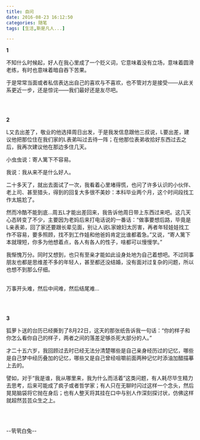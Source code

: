 ```yaml
---
title: 自问
date: 2016-08-23 16:12:50
categories: 随笔
tags: [生活,斯是凡人...]

---
```

**1**

不知什么时候起，好人在我心里成了一个贬义词，它意味着没有立场，意味着圆滑老练，有时也意味着暗自吞下苦果。

于是常常当面或者私信表达出自己的喜欢与不喜欢，也不管对方是接受——从此关系更近一步，还是惊诧——我们最好还是友尽吧。

<br /><br />

**2**

L又去出差了，敬业的他选择周日出发，于是我发信息跟他三叔说，L要出差，建议他把那位住在我们家的L表弟叫过去待一阵；在他那位表弟收拾好东西过去之后，我再次建议他在那边多住几天。

小虫虫说：寄人篱下不容易。

我说：我从来不是什么好人。

二十多天了，就出去面试了一次，我看着心里堵得慌，也问了许多认识的小伙伴、老上司、甚至猎头，得到的回复大多很不美妙：本科毕业两个月，这个时间段找工作太尴尬了。

然而冷酷不能到底...周五L才能出差回来，我告诉他周日带上东西过来吧。这几天心态转变了不少，主要因为老妈后来打电话说的一番话：“做事要想后路，毕竟是L亲表弟，回了家还要跟长辈见面，别让人说L家媳妇太厉害，再者年轻娃娃找工作不容易，要多照顾，找不到工作娃和他爸妈肯定比谁都着急。”又说，“寄人篱下本就理短，你多为他想着点，各人有各人的性子，啥都可以慢慢学。”

我惭愧万分。同时又想到，也只有至亲才能如此设身处地为自己着想吧。不过同事朋友也都是思维差不多的年轻人，甚至都还没结婚，没有面对过复杂的问题，所以也想不到那么仔细。<br /><br />

万事开头难，然后中间难，然后结尾难...

<br /><br />

**3**

狐萝卜送的台历已经撕到了8月22日，这天的那张纸告诉我一句话：“你的样子和你怎么看你自己的样子，两者之间的落差足够杀死大部分的人。”

才二十五六岁，我回顾过去时已经无法分清楚哪些是自己亲身经历过的记忆，哪些是自己梦中经历叠加的记忆，哪些又是自己曾经咀嚼前面两种记忆时添油加醋描摹上去的。

譬如，对于“我是谁，我从哪里来，我为什么而活着”这类问题，有人耗尽毕生精力去思考，后来可能成了疯子或者哲学家；有人只在无聊时闪过这样一个念头，然后晃晃脑袋将它抛在身后；也有人整天将其挂在口中与别人作深刻探讨状，仿佛这样就超然芸芸众生之上。

<br /><br />

--茕茕白兔--

<br /><br />